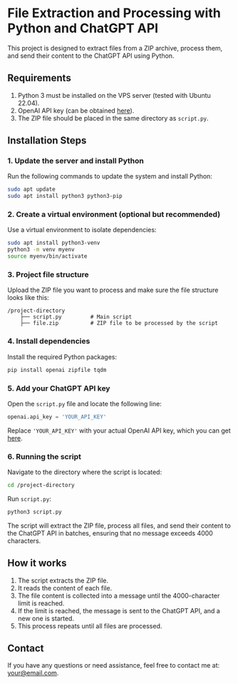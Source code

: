 # File Extraction and Processing with Python and ChatGPT API

This project is designed to extract files from a ZIP archive, process them, and send their content to the ChatGPT API using Python.

## Requirements

1. Python 3 must be installed on the VPS server (tested with Ubuntu 22.04).
2. OpenAI API key (can be obtained [here](https://beta.openai.com/signup/)).
3. The ZIP file should be placed in the same directory as `script.py`.

## Installation Steps

### 1. Update the server and install Python
Run the following commands to update the system and install Python:

```bash
sudo apt update
sudo apt install python3 python3-pip
```

### 2. Create a virtual environment (optional but recommended)
Use a virtual environment to isolate dependencies:

```bash
sudo apt install python3-venv
python3 -m venv myenv
source myenv/bin/activate
```

### 3. Project file structure
Upload the ZIP file you want to process and make sure the file structure looks like this:

```
/project-directory
    ├── script.py         # Main script
    ├── file.zip          # ZIP file to be processed by the script
```

### 4. Install dependencies

Install the required Python packages:

```bash
pip install openai zipfile tqdm
```

### 5. Add your ChatGPT API key

Open the `script.py` file and locate the following line:

```python
openai.api_key = 'YOUR_API_KEY'
```

Replace `'YOUR_API_KEY'` with your actual OpenAI API key, which you can get [here](https://beta.openai.com/signup/).

### 6. Running the script

Navigate to the directory where the script is located:

```bash
cd /project-directory
```

Run `script.py`:

```bash
python3 script.py
```

The script will extract the ZIP file, process all files, and send their content to the ChatGPT API in batches, ensuring that no message exceeds 4000 characters.

## How it works

1. The script extracts the ZIP file.
2. It reads the content of each file.
3. The file content is collected into a message until the 4000-character limit is reached.
4. If the limit is reached, the message is sent to the ChatGPT API, and a new one is started.
5. This process repeats until all files are processed.

## Contact

If you have any questions or need assistance, feel free to contact me at: your@email.com.
